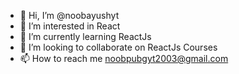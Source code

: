 - 👋 Hi, I’m @noobayushyt
- 👀 I’m interested in React
- 🌱 I’m currently learning ReactJs
- 💞️ I’m looking to collaborate on ReactJs Courses
- 📫 How to reach me noobpubgyt2003@gmail.com

<!---
noobayushyt/noobayushyt is a ✨ special ✨ repository because its `README.md` (this file) appears on your GitHub profile.
You can click the Preview link to take a look at your changes.
--->
